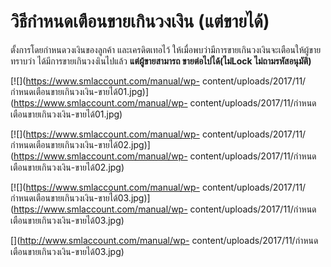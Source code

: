 # วิธีกำหนดเตือนขายเกินวงเงิน (แต่ขายได้)

ตั้งการโดยกำหนดวงเงินของลูกค้า และเครดิตเทอไว้
ให้เมื่อพบว่ามีการขายเกินวงเงินจะเตือนให้ผู้ขายทราบว่า
ได้มีการขายเกินวงงเินไปแล้ว **แต่ผู้ขายสามารถ ขายต่อไปได้(ไม่Lock
ไม่ถามรหัสอนุมัติ)**

[![](https://www.smlaccount.com/manual/wp-
content/uploads/2017/11/กำหนดเตือนขายเกินวงเงิน-ขายได้01.jpg)](https://www.smlaccount.com/manual/wp-
content/uploads/2017/11/กำหนดเตือนขายเกินวงเงิน-ขายได้01.jpg)

[![](https://www.smlaccount.com/manual/wp-
content/uploads/2017/11/กำหนดเตือนขายเกินวงเงิน-ขายได้02.jpg)](https://www.smlaccount.com/manual/wp-
content/uploads/2017/11/กำหนดเตือนขายเกินวงเงิน-ขายได้02.jpg)

[![](https://www.smlaccount.com/manual/wp-
content/uploads/2017/11/กำหนดเตือนขายเกินวงเงิน-ขายได้03.jpg)](https://www.smlaccount.com/manual/wp-
content/uploads/2017/11/กำหนดเตือนขายเกินวงเงิน-ขายได้03.jpg)

[](http://www.smlaccount.com/manual/wp-
content/uploads/2017/11/กำหนดเตือนขายเกินวงเงิน-ขายได้03.jpg)

